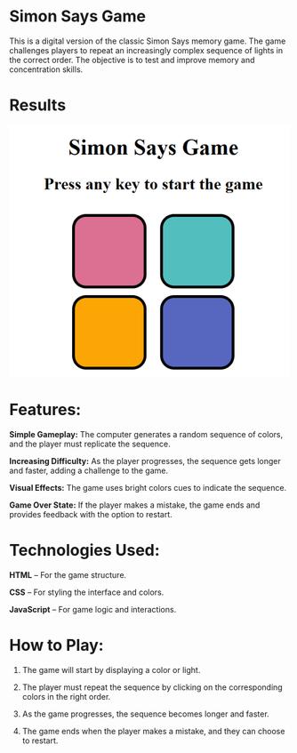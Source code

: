 # Simon Says Game
This is a digital version of the classic Simon Says memory game. The game challenges players to repeat an increasingly complex sequence of lights in the correct order. The objective is to test and improve memory and concentration skills.

# Results
![Screenshot](image.png)

# Features:
**Simple Gameplay:** The computer generates a random sequence of colors, and the player must replicate the sequence.

**Increasing Difficulty:** As the player progresses, the sequence gets longer and faster, adding a challenge to the game.

**Visual Effects:** The game uses bright colors cues to indicate the sequence.

**Game Over State:** If the player makes a mistake, the game ends and provides feedback with the option to restart.

# Technologies Used:
**HTML** – For the game structure.

**CSS** – For styling the interface and colors.

**JavaScript** – For game logic and interactions.

# How to Play:
1. The game will start by displaying a color or light.

2. The player must repeat the sequence by clicking on the corresponding colors in the right order.

3. As the game progresses, the sequence becomes longer and faster.

4. The game ends when the player makes a mistake, and they can choose to restart.